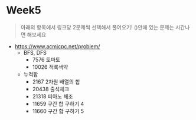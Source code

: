 # Week5
> 아래의 항목에서 링크당 2문제씩 선택해서 풀어오기! ()안에 있는 문제는 시간나면 해보세요
- https://www.acmicpc.net/problem/ 
  - BFS, DFS
    - 7576 토마토
    - 10026 적록색약
  - 누적합
    - 2167 2차원 배열의 합
    - 20438 출석체크
    - 21318 피아노 체조
    - 11659 구간 합 구하기 4
    - 11660 구간 합 구하기 5